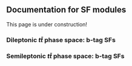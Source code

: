 ## Documentation for SF modules

This page is under construction!

### Dileptonic $t\bar{t}$ phase space: b-tag SFs

### Semileptonic $t\bar{t}$ phase space: b-tag SFs


